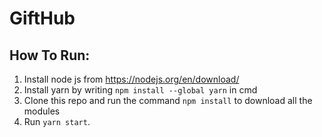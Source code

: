 # GiftHub

## How To Run:

1. Install node js from https://nodejs.org/en/download/
2. Install yarn by writing `npm install --global yarn` in cmd
3. Clone this repo and run the command `npm install` to download all the modules
4. Run `yarn start`.

